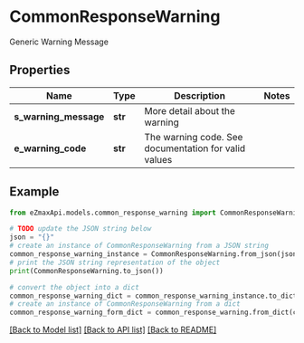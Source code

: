 # CommonResponseWarning

Generic Warning Message

## Properties

Name | Type | Description | Notes
------------ | ------------- | ------------- | -------------
**s_warning_message** | **str** | More detail about the warning | 
**e_warning_code** | **str** | The warning code. See documentation for valid values | 

## Example

```python
from eZmaxApi.models.common_response_warning import CommonResponseWarning

# TODO update the JSON string below
json = "{}"
# create an instance of CommonResponseWarning from a JSON string
common_response_warning_instance = CommonResponseWarning.from_json(json)
# print the JSON string representation of the object
print(CommonResponseWarning.to_json())

# convert the object into a dict
common_response_warning_dict = common_response_warning_instance.to_dict()
# create an instance of CommonResponseWarning from a dict
common_response_warning_form_dict = common_response_warning.from_dict(common_response_warning_dict)
```
[[Back to Model list]](../README.md#documentation-for-models) [[Back to API list]](../README.md#documentation-for-api-endpoints) [[Back to README]](../README.md)


